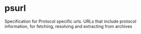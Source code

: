 # psurl
Specification for Protocol specific urls. URLs that include protocol information, for fetching, resolving and extracting from archives
